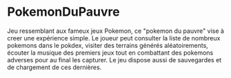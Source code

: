# PokemonDuPauvre

Jeu ressemblant aux fameux jeux Pokemon, ce "pokemon du pauvre" vise à creer une expérience simple. 
Le joueur peut consulter la liste de nombreux pokemons dans le pokdex, visiter des terrains générés aléatoirements, écouter la musique des premiers jeux tout en combattant des pokemons adverses pour au final les capturer.
Le jeu dispose aussi de sauvegardes et de chargement de ces dernières.